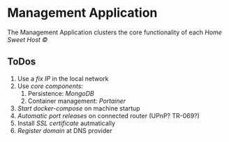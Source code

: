 # Management Application

The Management Application clusters the core functionality of each _Home Sweet Host &copy;_

## ToDos

1. Use a _fix IP_ in the local network
1. Use _core components_:
   1. Persistence: _MongoDB_
   1. Container management: _Portainer_
1. _Start docker-compose_ on machine startup
1. _Automatic port releases_ on connected router (UPnP? TR-069?)
1. Install _SSL certificate_ autmatically
1. _Register domain_ at DNS provider
